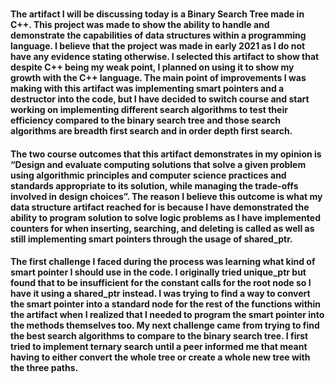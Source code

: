 # 
#### The artifact I will be discussing today is a Binary Search Tree made in C++. This project was made to show the ability to handle and demonstrate the capabilities of data structures within a programming language. I believe that the project was made in early 2021 as I do not have any evidence stating otherwise. I selected this artifact to show that despite C++ being my weak point, I planned on using it to show my growth with the C++ language. The main point of improvements I was making with this artifact was implementing smart pointers and a destructor into the code, but I have decided to switch course and start working on implementing different search algorithms to test their efficiency compared to the binary search tree and those search algorithms are breadth first search and in order depth first search. 
#### The two course outcomes that this artifact demonstrates in my opinion is “Design and evaluate computing solutions that solve a given problem using algorithmic principles and computer science practices and standards appropriate to its solution, while managing the trade-offs involved in design choices”. The reason I believe this outcome is what my data structure artifact reached for is because I have demonstrated the ability to program solution to solve logic problems as I have implemented counters for when inserting, searching, and deleting is called as well as still implementing smart pointers through the usage of shared_ptr.
#### The first challenge I faced during the process was learning what kind of smart pointer I should use in the code. I originally tried unique_ptr but found that to be insufficient for the constant calls for the root node so I have it using a shared_ptr instead. I was trying to find a way to convert the smart pointer into a standard node for the rest of the functions within the artifact when I realized that I needed to program the smart pointer into the methods themselves too. My next challenge came from trying to find the best search algorithms to compare to the binary search tree. I first tried to implement ternary search until a peer informed me that meant having to either convert the whole tree or create a whole new tree with the three paths. 
